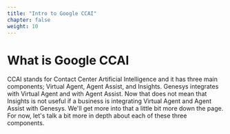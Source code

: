 ```yaml
---
title: "Intro to Google CCAI"
chapter: false
weight: 10
---
```


# What is Google CCAI

CCAI stands for Contact Center Artificial Intelligence and it has three main components; Virtual Agent, Agent Assist, and Insights. Genesys integrates with Virtual Agent and with Agent Assist. Now that does not mean that Insights is not useful if a business is integrating Virtual Agent and Agent Assist with Genesys. We'll get more into that a little bit more down the page. For now, let's talk a bit more in depth about each of these three components. 